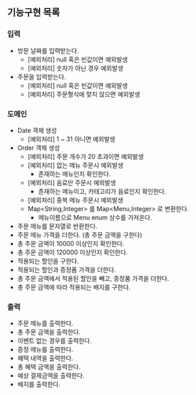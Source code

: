 ## 기능구현 목록

### 입력
- 방문 날짜를 입력받는다.
  - [예외처리] null 혹은 빈값이면 예외발생
  - [예외처리] 숫자가 아닌 경우 예외발생
- 주문을 입력받는다.
  - [예외처리] null 혹은 빈값이면 예외발생
  - [예외처리] 주문형식에 맞지 않으면 예외발생

### 도메인
- Date 객체 생성
  - [예외처리] 1 ~ 31 아니면 예외발생
- Order 객체 생성
  - [예외처리] 주문 개수가 20 초과이면 예외발생
  - [예외처리] 없는 메뉴 주문시 예외발생
    - 존재하는 메뉴인지 확인한다.
  - [예외처리] 음료만 주문시 예외발생
    - 존재하는 메뉴이고, 카테고리가 음료인지 확인한다.
  - [예외처리] 중복 메뉴 주문시 예외발생
  - Map<String,Integer> 를 Map<Menu,Integer> 로 변환한다.
    - 메뉴이름으로 Menu enum 상수를 가져온다.
- 주문 메뉴를 문자열로 반환한다.
- 주문 메뉴 가격을 더한다. (총 주문 금액을 구한다)
- 총 주문 금액이 10000 이상인지 확인한다.
- 총 주문 금액이 120000 이상인지 확인한다.
- 적용되는 할인을 구한다.
- 적용되는 할인과 증정품 가격을 더한다.
- 총 주문 금액에서 적용된 할인을 빼고, 증정품 가격을 더한다.
- 총 주문 금액에 따라 적용되는 배지를 구한다.

### 출력 
- 주문 메뉴를 출력한다.
- 총 주문 금액을 출력한다.
- 이벤트 없는 경우를 출력한다.
- 증정 메뉴를 출력한다.
- 혜택 내역을 출력한다.
- 총 혜택 금액을 출력한다.
- 예상 결제금액을 출력한다.
- 배지를 출력한다.